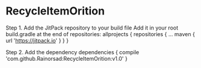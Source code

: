 # RecycleItemOrition
Step 1. Add the JitPack repository to your build file
Add it in your root build.gradle at the end of repositories:
allprojects {
		repositories {
			...
			maven { url 'https://jitpack.io' }
		}
	}
  
Step 2. Add the dependency
dependencies {
	        compile 'com.github.Rainorsad:RecycleItemOrition:v1.0'
	}
